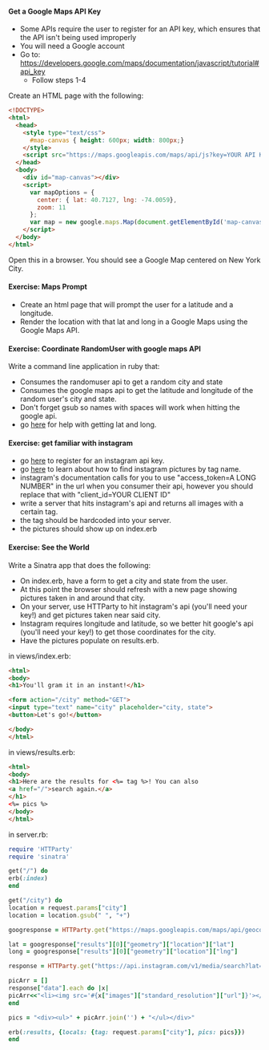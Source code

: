 #### Get a Google Maps API Key
- Some APIs require the user to register for an API key, which ensures that the API isn't being used improperly
- You will need a Google account
- Go to: https://developers.google.com/maps/documentation/javascript/tutorial#api_key
  - Follow steps 1-4

Create an HTML page with the following:  
```html
<!DOCTYPE>
<html>
  <head>
    <style type="text/css">
      #map-canvas { height: 600px; width: 800px;}
    </style>
    <script src="https://maps.googleapis.com/maps/api/js?key=YOUR API KEY HERE"></script>
  </head>
  <body>
    <div id="map-canvas"></div>
    <script>
      var mapOptions = {
        center: { lat: 40.7127, lng: -74.0059},
        zoom: 11
      };
      var map = new google.maps.Map(document.getElementById('map-canvas'), mapOptions);
    </script>
  </body>
</html>
```

Open this in a browser.  You should see a Google Map centered on New York City.

#### Exercise: Maps Prompt
- Create an html page that will prompt the user for a latitude and a longitude.
- Render the location with that lat and long in a Google Maps using the Google Maps API.

#### Exercise: Coordinate RandomUser with google maps API
Write a command line application in ruby that:
- Consumes the randomuser api to get a random city and state
- Consumes the google maps api to get the latitude and longitude of the random user's city and state.
- Don't forget gsub so names with spaces will work when hitting the google api.
- go [here](https://developers.google.com/maps/documentation/geocoding/#JSON) for help with getting lat and long.


#### Exercise: get familiar with instagram
- go [here](http://instagram.com/developer/register/#) to register for an instagram api key.
- go [here](http://instagram.com/developer/endpoints/tags/#) to learn about how to find instagram pictures by tag name.
- instagram's documentation calls for you to use "access_token=A LONG NUMBER" in the url when you consumer their api, however you should replace that with "client_id=YOUR CLIENT ID"
- write a server that hits instagram's api and returns all images with a certain tag.
- the tag should be hardcoded into your server.
- the pictures should show up on index.erb


#### Exercise: See the World
Write a Sinatra app that does the following:
  - On index.erb, have a form to get a city and state from the user.
  - At this point the browser should refresh with a new page showing pictures taken in and around that city.
  - On your server, use HTTParty to hit instagram's api (you'll need your key!) and get pictures taken near said city.
  - Instagram requires longitude and latitude, so we better hit google's api (you'll need your key!) to get those coordinates for the city.
  - Have the pictures populate on results.erb.

in views/index.erb:
```html
<html>
<body>
<h1>You'll gram it in an instant!</h1>

<form action="/city" method="GET">
<input type="text" name="city" placeholder="city, state">
<button>Let's go!</button>

</body>
</html>
```
in views/results.erb:
```html
<html>
<body>
<h1>Here are the results for <%= tag %>! You can also
<a href="/">search again.</a>
</h1>
<%= pics %>
</body>
</html>
```
in server.rb:
```ruby
require 'HTTParty'
require 'sinatra'

get("/") do
erb(:index)
end

get("/city") do
location = request.params["city"]
location = location.gsub(" ", "+")

googresponse = HTTParty.get("https://maps.googleapis.com/maps/api/geocode/json?address=#{location}&key=AIzaSyCUDbbdZqgnvYm0LmOJAXlm_lJKTOERRYg")

lat = googresponse["results"][0]["geometry"]["location"]["lat"]
long = googresponse["results"][0]["geometry"]["location"]["lng"]

response = HTTParty.get("https://api.instagram.com/v1/media/search?lat=#{lat}&lng=#{long}&client_id=8fe4db31e3a940068664c1e7e3c5c061")

picArr = []
response["data"].each do |x|
picArr<<"<li><img src='#{x["images"]["standard_resolution"]["url"]}'></li>"
end

pics = "<div><ul>" + picArr.join('') + "</ul></div>"

erb(:results, {locals: {tag: request.params["city"], pics: pics}})
end
```
